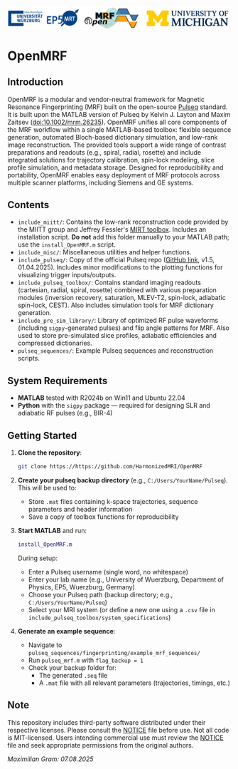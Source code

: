 ![OpenMRF](OpenMRF_banner.png)

# OpenMRF

## Introduction

OpenMRF is a modular and vendor-neutral framework for Magnetic Resonance Fingerprinting (MRF) built on the open-source [Pulseq](https://pulseq.github.io) standard. It is built upon the MATLAB version of Pulseq by Kelvin J. Layton and Maxim Zaitsev ([doi:10.1002/mrm.26235](https://doi.org/10.1002/mrm.26235)). OpenMRF unifies all core components of the MRF workflow within a single MATLAB-based toolbox: flexible sequence generation, automated Bloch-based dictionary simulation, and low-rank image reconstruction. The provided tools support a wide range of contrast preparations and readouts (e.g., spiral, radial, rosette) and include integrated solutions for trajectory calibration, spin-lock modeling, slice profile simulation, and metadata storage. Designed for reproducibility and portability, OpenMRF enables easy deployment of MRF protocols across multiple scanner platforms, including Siemens and GE systems.

## Contents

- `include_miitt/`: Contains the low-rank reconstruction code provided by the MIITT group and Jeffrey Fessler's [MIRT toolbox](https://web.eecs.umich.edu/~fessler/code/). Includes an installation script. **Do not** add this folder manually to your MATLAB path; use the `install_OpenMRF.m` script.
- `include_misc/`: Miscellaneous utilities and helper functions.
- `include_pulseq/`: Copy of the official Pulseq repo ([GitHub link](https://github.com/pulseq/pulseq), v1.5, 01.04.2025). Includes minor modifications to the plotting functions for visualizing trigger inputs/outputs.
- `include_pulseq_toolbox/`: Contains standard imaging readouts (cartesian, radial, spiral, rosette) combined with various preparation modules (inversion recovery, saturation, MLEV-T2, spin-lock, adiabatic spin-lock, CEST). Also includes simulation tools for MRF dictionary generation.
- `include_pre_sim_library/`: Library of optimized RF pulse waveforms (including `sigpy`-generated pulses) and flip angle patterns for MRF. Also used to store pre-simulated slice profiles, adiabatic efficiencies and compressed dictionaries.
- `pulseq_sequences/`: Example Pulseq sequences and reconstruction scripts.

## System Requirements

- **MATLAB** tested with R2024b on Win11 and Ubuntu 22.04
- **Python** with the `sigpy` package — required for designing SLR and adiabatic RF pulses (e.g., BIR-4)

## Getting Started

1. **Clone the repository**:
   ```bash
   git clone https://https://github.com/HarmonizedMRI/OpenMRF
   ```

2. **Create your pulseq backup directory** (e.g., `C:/Users/YourName/Pulseq`).  
   This will be used to:
   - Store `.mat` files containing k-space trajectories, sequence parameters and header information
   - Save a copy of toolbox functions for reproducibility

3. **Start MATLAB** and run:
   ```matlab
   install_OpenMRF.m
   ```

   During setup:
   - Enter a Pulseq username (single word, no whitespace)
   - Enter your lab name (e.g., University of Wuerzburg, Department of Physics, EP5, Wuerzburg, Germany)
   - Choose your Pulseq path (backup directory; e.g., `C:/Users/YourName/Pulseq`)
   - Select your MRI system (or define a new one using a `.csv` file in `include_pulseq_toolbox/system_specifications`)

4. **Generate an example sequence**:
   - Navigate to `pulseq_sequences/fingerprinting/example_mrf_sequences/`
   - Run `pulseq_mrf.m` with `flag_backup = 1`
   - Check your backup folder for:
     - The generated `.seq` file
     - A `.mat` file with all relevant parameters (trajectories, timings, etc.)

## Note

This repository includes third-party software distributed under their respective licenses. Please consult the [NOTICE](./NOTICE) file before use. Not all code is MIT-licensed. Users intending commercial use must review the [NOTICE](./NOTICE) file and seek appropriate permissions from the original authors.

_Maximilian Gram: 07.08.2025_